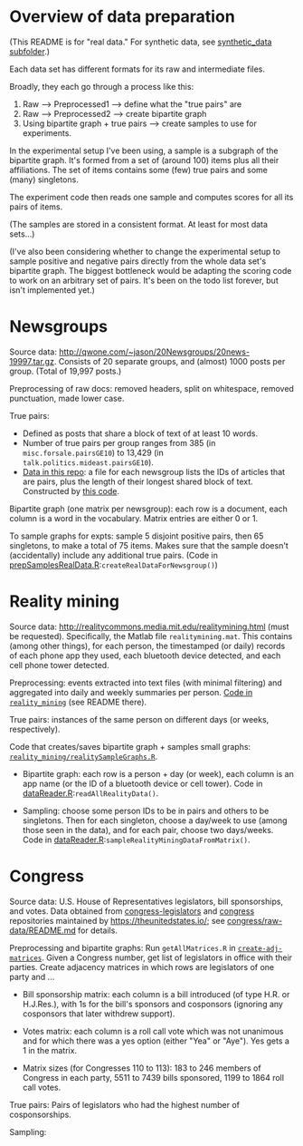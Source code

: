 # Overview of data preparation
(This README is for "real data." For synthetic data, see [synthetic_data subfolder](synthetic_data).)

Each data set has different formats for its raw and intermediate files.

Broadly, they each go through a process like this:

1. Raw --> Preprocessed1 --> define what the "true pairs" are
1. Raw --> Preprocessed2 --> create bipartite graph
1. Using bipartite graph + true pairs --> create samples to use for experiments.

In the experimental setup I've been using, a sample is a subgraph of the bipartite graph. It's formed from a set of (around 100) items plus all their affiliations. The set of items contains some (few) true pairs and some (many) singletons. 

The experiment code then reads one sample and computes scores for all its pairs of items.
     
(The samples are stored in a consistent format. At least for most data sets...)

(I've also been considering whether to change the experimental setup to sample positive and negative pairs directly from the whole data set's bipartite graph. The biggest bottleneck would be adapting the scoring code to work on an arbitrary set of pairs. It's been on the todo list forever, but isn't implemented yet.)


# Newsgroups

Source data: <http://qwone.com/~jason/20Newsgroups/20news-19997.tar.gz>. Consists of 20 separate groups, and (almost) 1000 posts per group. (Total of 19,997 posts.)

Preprocessing of raw docs: removed headers, split on whitespace, removed punctuation, made lower case. 

True pairs: 

* Defined as posts that share a block of text of at least 10 words. 
* Number of true pairs per group ranges from 385 (in `misc.forsale.pairsGE10`) to 13,429 (in `talk.politics.mideast.pairsGE10`).
* [Data in this repo](newsgroups-define_true_pairs/20_newsgroup.pairs): a file for each newsgroup lists the IDs of articles that are pairs, plus the length of their longest shared block of text. Constructed by [this code](newsgroups-define_true_pairs/all-commands.R).

Bipartite graph (one matrix per newsgroup): each row is a document, each column is a word in the vocabulary. Matrix entries are either 0 or 1.

To sample graphs for expts: sample 5 disjoint positive pairs, then 65 singletons, to make a total of 75 items. Makes sure that the sample doesn't (accidentally) include any additional true pairs. (Code in  [prepSamplesRealData.R](sample_graphs/prepSamplesRealData.R):`createRealDataForNewsgroup()`)

# Reality mining

Source data: <http://realitycommons.media.mit.edu/realitymining.html> (must be requested). Specifically, the Matlab file `realitymining.mat`. This contains (among other things), for each person, the timestamped (or daily) records of each phone app they used, each bluetooth device detected, and each cell phone tower detected.

Preprocessing: events extracted into text files (with minimal filtering) and aggregated into daily and weekly summaries per person. [Code in `reality_mining`](reality_mining) (see README there).

True pairs: instances of the same person on different days (or weeks, respectively).

Code that creates/saves bipartite graph + samples small graphs: [`reality_mining/realitySampleGraphs.R`](reality_mining/realitySampleGraphs.R).

* Bipartite graph: each row is a person + day (or week), each column is an app name (or the ID of a bluetooth device or cell tower). Code in [dataReader.R](sample_graphs/dataReader.R):`readAllRealityData()`.

* Sampling: choose some person IDs to be in pairs and others to be singletons. Then for each singleton, choose a day/week to use (among those seen in the data), and for each pair, choose two days/weeks. Code in [dataReader.R](sample_graphs/dataReader.R):`sampleRealityMiningDataFromMatrix()`.

# Congress

Source data: U.S. House of Representatives legislators, bill sponsorships, and votes. Data obtained from [congress-legislators](https://www.github.com/unitedstates/congress-legislators) and [congress](https://github.com/unitedstates/congress) repositories maintained by <https://theunitedstates.io/>; see [congress/raw-data/README.md](congress/raw-data/README.md) for details.

Preprocessing and bipartite graphs: Run `getAllMatrices.R` in [`create-adj-matrices`](create-adj-matrices). Given a Congress number, get list of legislators in office with their parties. Create adjacency matrices in which rows are legislators of one party and ...

* Bill sponsorship matrix: each column is a bill introduced (of type H.R. or H.J.Res.), with 1s for the bill's sponsors and cosponsors (ignoring any cosponsors that later withdrew support). 

* Votes matrix: each column is a roll call vote which was not unanimous and for which there was a yes option (either "Yea" or "Aye"). Yes gets a 1 in the matrix.

* Matrix sizes (for Congresses 110 to 113): 183 to 246 members of Congress in each party, 5511 to 7439 bills sponsored, 1199 to 1864 roll call votes.

True pairs: Pairs of legislators who had the highest number of cosponsorships. 


Sampling:

